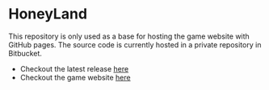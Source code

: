 # HoneyLand

This repository is only used as a base for hosting the game website with GitHub pages. The source code is currently hosted in a private repository in Bitbucket. 

* Checkout the latest release [here](https://github.com/nintervik/HoneyLand/releases/tag/0.1) 
* Checkout the game website [here](https://nintervik.github.io/HoneyLand/)
